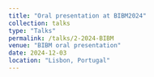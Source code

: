 ```yaml
---
title: "Oral presentation at BIBM2024"
collection: talks
type: "Talks"
permalink: /talks/2-2024-BIBM
venue: "BIBM oral presentation"
date: 2024-12-03
location: "Lisbon, Portugal"
---
```

